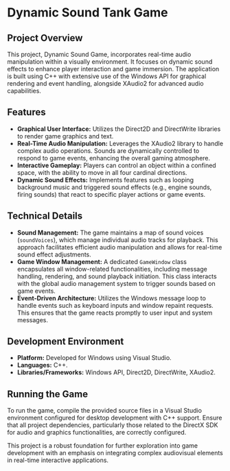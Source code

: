 # Dynamic Sound Tank Game

## Project Overview

This project, Dynamic Sound Game, incorporates real-time audio manipulation within a visually environment. It focuses on dynamic sound effects to enhance player interaction and game immersion. The application is built using C++ with extensive use of the Windows API for graphical rendering and event handling, alongside XAudio2 for advanced audio capabilities.

## Features

- **Graphical User Interface:** Utilizes the Direct2D and DirectWrite libraries to render game graphics and text.
- **Real-Time Audio Manipulation:** Leverages the XAudio2 library to handle complex audio operations. Sounds are dynamically controlled to respond to game events, enhancing the overall gaming atmosphere.
- **Interactive Gameplay:** Players can control an object within a confined space, with the ability to move in all four cardinal directions.
- **Dynamic Sound Effects:** Implements features such as looping background music and triggered sound effects (e.g., engine sounds, firing sounds) that react to specific player actions or game events.

## Technical Details

- **Sound Management:** The game maintains a map of sound voices (`soundVoices`), which manage individual audio tracks for playback. This approach facilitates efficient audio manipulation and allows for real-time sound effect adjustments.
- **Game Window Management:** A dedicated `GameWindow` class encapsulates all window-related functionalities, including message handling, rendering, and sound playback initiation. This class interacts with the global audio management system to trigger sounds based on game events.
- **Event-Driven Architecture:** Utilizes the Windows message loop to handle events such as keyboard inputs and window repaint requests. This ensures that the game reacts promptly to user input and system messages.

## Development Environment

- **Platform:** Developed for Windows using Visual Studio.
- **Languages:** C++.
- **Libraries/Frameworks:** Windows API, Direct2D, DirectWrite, XAudio2.

## Running the Game

To run the game, compile the provided source files in a Visual Studio environment configured for desktop development with C++ support. Ensure that all project dependencies, particularly those related to the DirectX SDK for audio and graphics functionalities, are correctly configured.

This project is a robust foundation for further exploration into game development with an emphasis on integrating complex audiovisual elements in real-time interactive applications.
